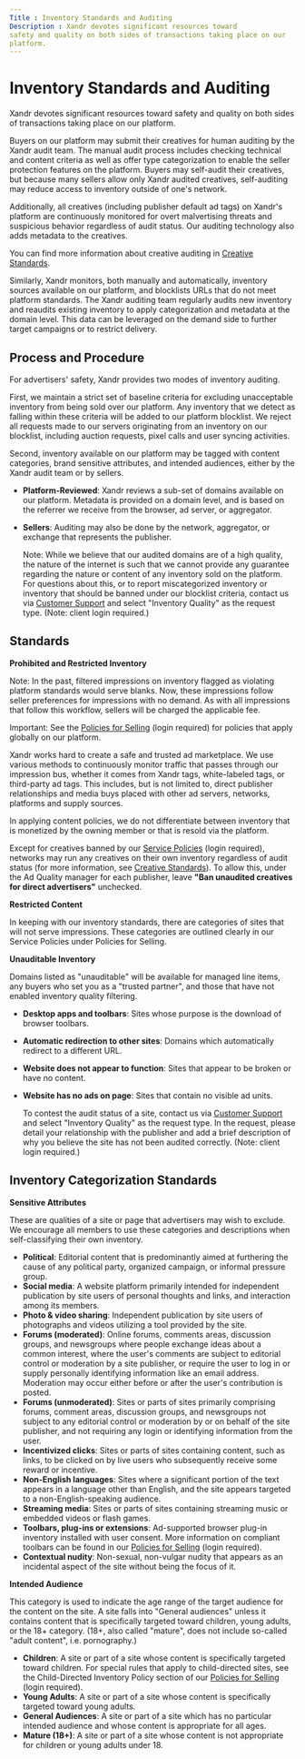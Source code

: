 ```yaml
---
Title : Inventory Standards and Auditing
Description : Xandr devotes significant resources toward
safety and quality on both sides of transactions taking place on our
platform.
---
```



# Inventory Standards and Auditing



Xandr devotes significant resources toward
safety and quality on both sides of transactions taking place on our
platform.

Buyers on our platform may submit their creatives for human auditing by
the Xandr audit team. The manual audit process
includes checking technical and content criteria as well as offer type
categorization to enable the seller protection features on the platform.
Buyers may self-audit their creatives, but because many sellers allow
only Xandr audited creatives, self-auditing may
reduce access to inventory outside of one's network.

Additionally, all creatives (including publisher default ad tags) on
Xandr's platform are continuously monitored for
overt malvertising threats and suspicious behavior regardless of audit
status. Our auditing technology also adds metadata to the creatives.

You can find more information about creative auditing in
<a href="creative-standards.html" class="xref"
title="Xandr has foundational policies that all creative and inventory content must follow. Creatives that violate these policies will be removed from the platform, and will be ineligible for both real-time bidding (RTB) and in-network buying. Repeated violation of these policies may result in strikes against offending members.">Creative
Standards</a>.

Similarly, Xandr monitors, both manually and
automatically, inventory sources available on our platform, and
blocklists URLs that do not meet platform standards. The
Xandr auditing team regularly audits new
inventory and reaudits existing inventory to apply categorization and
metadata at the domain level. This data can be leveraged on the demand
side to further target campaigns or to restrict delivery.



## Process and Procedure

For advertisers' safety, Xandr provides two
modes of inventory auditing.

First, we maintain a strict set of baseline criteria for excluding
unacceptable inventory from being sold over our platform. Any inventory
that we detect as falling within these criteria will be added to our
platform blocklist. We reject all requests made to our servers
originating from an inventory on our blocklist, including auction
requests, pixel calls and user syncing activities.

Second, inventory available on our platform may be tagged with content
categories, brand sensitive attributes, and intended audiences, either
by the Xandr audit team or by sellers.

- **Platform-Reviewed**: Xandr reviews a sub-set
  of domains available on our platform. Metadata is provided on a domain
  level, and is based on the referrer we receive from the browser, ad
  server, or aggregator.
- **Sellers**: Auditing may also be done by the network, aggregator, or
  exchange that represents the publisher.
  

  Note: While we believe that our
  audited domains are of a high quality, the nature of the internet is
  such that we cannot provide any guarantee regarding the nature or
  content of any inventory sold on the platform. For questions about
  this, or to report miscategorized inventory or inventory that should
  be banned under our blocklist criteria, contact us via
  <a href="https://help.xandr.com/" class="xref" target="_blank">Customer
  Support</a> and select "Inventory Quality" as the request type. (Note:
  client login required.)

  





## Standards

**Prohibited and Restricted Inventory**



Note: In the past, filtered impressions
on inventory flagged as violating platform standards would serve blanks.
Now, these impressions follow seller preferences for impressions with no
demand. As with all impressions that follow this workflow, sellers will
be charged the applicable fee.





Important: See the
<a href="https://wiki.xandr.com/display/policies/Policies+for+Selling"
class="xref" target="_blank">Policies for Selling</a> (login required)
for policies that apply globally on our platform.



Xandr works hard to create a safe and trusted ad
marketplace. We use various methods to continuously monitor traffic that
passes through our impression bus, whether it comes from
Xandr tags, white-labeled tags, or third-party
ad tags. This includes, but is not limited to, direct publisher
relationships and media buys placed with other ad servers, networks,
platforms and supply sources.

In applying content policies, we do not differentiate between inventory
that is monetized by the owning member or that is resold via the
platform.

Except for creatives banned by our <a
href="https://wiki.xandr.com/pages/viewpage.action?spaceKey=policies&amp;title=Welcome"
class="xref" target="_blank">Service Policies</a> (login required),
networks may run any creatives on their own inventory regardless of
audit status (for more information, see
<a href="creative-standards.html" class="xref"
title="Xandr has foundational policies that all creative and inventory content must follow. Creatives that violate these policies will be removed from the platform, and will be ineligible for both real-time bidding (RTB) and in-network buying. Repeated violation of these policies may result in strikes against offending members.">Creative
Standards</a>). To allow this, under the Ad Quality manager for each
publisher, leave **"Ban unaudited creatives for direct advertisers"**
unchecked.

**Restricted Content**

In keeping with our inventory standards, there are categories of sites
that will not serve impressions. These categories are outlined clearly
in our Service Policies under Policies for Selling.

**Unauditable Inventory**

Domains listed as "unauditable" will be available for managed line
items, any buyers who set you as a "trusted partner", and those that
have not enabled inventory quality filtering.

- **Desktop apps and toolbars**: Sites whose purpose is the download of
  browser toolbars.

- **Automatic redirection to other sites**: Domains which automatically
  redirect to a different URL.

- **Website does not appear to function**: Sites that appear to be
  broken or have no content.

- **Website has no ads on page**: Sites that contain no visible ad
  units.

  To contest the audit status of a site, contact us via
  <a href="https://help.xandr.com/" class="xref" target="_blank">Customer
  Support</a> and select "Inventory Quality" as the request type. In the
  request, please detail your relationship with the publisher and add a
  brief description of why you believe the site has not been audited
  correctly. (Note: client login required.)





## Inventory Categorization Standards

**Sensitive Attributes**

These are qualities of a site or page that advertisers may wish to
exclude. We encourage all members to use these categories and
descriptions when self-classifying their own inventory.

- **Political**: Editorial content that is predominantly aimed at
  furthering the cause of any political party, organized campaign, or
  informal pressure group.
- **Social media**: A website platform primarily intended for
  independent publication by site users of personal thoughts and links,
  and interaction among its members.
- **Photo & video sharing**: Independent publication by site users of
  photographs and videos utilizing a tool provided by the site.
- **Forums (moderated)**: Online forums, comments areas, discussion
  groups, and newsgroups where people exchange ideas about a common
  interest, where the user's comments are subject to editorial control
  or moderation by a site publisher, or require the user to log in or
  supply personally identifying information like an email address.
  Moderation may occur either before or after the user's contribution is
  posted.
- **Forums (unmoderated)**: Sites or parts of sites primarily comprising
  forums, comment areas, discussion groups, and newsgroups not subject
  to any editorial control or moderation by or on behalf of the site
  publisher, and not requiring any login or identifying information from
  the user.
- **Incentivized clicks**: Sites or parts of sites containing content,
  such as links, to be clicked on by live users who subsequently receive
  some reward or incentive.
- **Non-English languages**: Sites where a significant portion of the
  text appears in a language other than English, and the site appears
  targeted to a non-English-speaking audience.
- **Streaming media**: Sites or parts of sites containing streaming
  music or embedded videos or flash games.
- **Toolbars, plug-ins or extensions**: Ad-supported browser plug-in
  inventory installed with user consent. More information on compliant
  toolbars can be found in our
  <a href="https://wiki.xandr.com/display/policies/Policies+for+Selling"
  class="xref" target="_blank">Policies for Selling</a> (login
  required).
- **Contextual nudity**: Non-sexual, non-vulgar nudity that appears as
  an incidental aspect of the site without being the focus of it.

**Intended Audience**

This category is used to indicate the age range of the target audience
for the content on the site. A site falls into "General audiences"
unless it contains content that is specifically targeted toward
children, young adults, or the 18+ category. (18+, also called "mature",
does not include so-called "adult content", i.e. pornography.)

- **Children**: A site or part of a site whose content is specifically
  targeted toward children. For special rules that apply to
  child-directed sites, see the Child-Directed Inventory Policy section
  of our
  <a href="https://wiki.xandr.com/display/policies/Policies+for+Selling"
  class="xref" target="_blank">Policies for Selling</a> (login
  required).
- **Young Adults**: A site or part of a site whose content is
  specifically targeted toward young adults.
- **General Audiences**: A site or part of a site which has no
  particular intended audience and whose content is appropriate for all
  ages.
- **Mature (18+)**: A site or part of a site whose content is not
  appropriate for children or young adults under 18.






